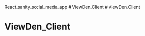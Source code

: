 React_sanity_social_media_app #   V i e w D e n _ C l i e n t  
 # ViewDen_Client
# ViewDen_Client
